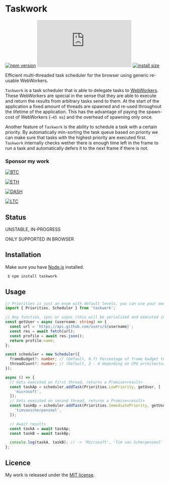 # Taskwork

[![npm version](https://badge.fury.io/js/taskwork.svg)](https://badge.fury.io/js/taskwork)
[![gzip size](https://img.badgesize.io/https:/unpkg.com/taskwork/dist/taskwork.esm.js?compression=gzip)](https://unpkg.com/taskwork)
[![install size](https://packagephobia.now.sh/badge?p=taskwork)](https://packagephobia.now.sh/result?p=taskwork)

Efficient multi-threaded task scheduler for the browser using generic re-usable WebWorkers.

`Taskwork` is a task scheduler that is able to delegate tasks to [WebWorkers](https://developer.mozilla.org/en-US/docs/Web/API/Web_Workers_API). These WebWorkers are special in the sense that they are able to execute and return the results from arbitrary tasks send to them. At the start of the application a fixed amount of threads are spawned and re-used throughout the lifetime of the application. This has the advantage of paying the spawn-cost of WebWorkers (`~45 ms`) and the overhead of spawning only once.

Another feature of `Taskwork` is the ability to schedule a task with a certain priority. By automatically min-sorting the task queue based on priority we can make sure that tasks with the highest priority are executed first. `Taskwork` internally checks wether there is enough time left in the frame to run a task and automatically defers it to the next frame if there is not.

### Sponsor my work

[![BTC](https://img.shields.io/badge/BTC-3JK7LX5JsSYTKja16eGmDtjKfyTexVwB8z-f5f5f5?logo=bitcoin)](https://blockchain.com/btc/address/3JK7LX5JsSYTKja16eGmDtjKfyTexVwB8z)

[![ETH](https://img.shields.io/badge/ETH-0xDd324578a724Af06B9c39E3351C3627Cb85D85cA-f5f5f5?logo=ethereum)](https://blockchain.com/eth/address/0xDd324578a724Af06B9c39E3351C3627Cb85D85cA)

[![DASH](https://img.shields.io/badge/DASH-XpwH46HxvfNsvtopc4734vSdQdjhounzX7-f5f5f5?logo=dash)](https://explorer.dash.org/insight/address/XpwH46HxvfNsvtopc4734vSdQdjhounzX7)

[![LTC](https://img.shields.io/badge/LTC-METUJrwmejUVFGdrzgVU6i6f1jxxyrKRTc-f5f5f5?logo=litecoin)](https://live.blockcypher.com/ltc/address/METUJrwmejUVFGdrzgVU6i6f1jxxyrKRTc/)

## Status

UNSTABLE, IN-PROGRESS

ONLY SUPPORTED IN BROWSER

## Installation

Make sure you have [Node.js](http://nodejs.org/) installed.

```sh
 $ npm install taskwork
```

## Usage

```ts
// Priorities is just an enum with default levels, you can use your own
import { Priorities, Scheduler } from 'taskwork';

// Any function, sync or async (this will be serialized and executed inside of a WebWorker)
const getUser = async (username: string) => {
  const url = `https://api.github.com/users/${username}`;
  const res = await fetch(url);
  const profile = await res.json();
  return profile.name;
};

const scheduler = new Scheduler({
  frameBudget?: number; // (Default, 0.7) Percentage of frame budget to allow for task execution
  threadCount?: number; // (Default, 2 - 4 depending on CPU architecture) Amount of threads to spawn
});

async () => {
  // Gets executed on first thread, returns a Promise<result>
  const taskAp = scheduler.addTask(Priorities.LowPriority, getUser, [
    'microsoft',
  ]);
  // Gets executed on second thread, returns a Promise<result>
  const taskBp = scheduler.addTask(Priorities.ImmediatePriority, getUser, [
    'timvanscherpenzeel',
  ]);

  // Await results
  const taskA = await taskAp;
  const taskB = await taskBp;

  console.log(taskA, taskB); // -> 'Microsoft', 'Tim van Scherpenzeel'
};
```

## Licence

My work is released under the [MIT license](https://raw.githubusercontent.com/TimvanScherpenzeel/taskwork/master/LICENSE).
